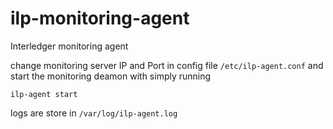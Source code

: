 # ilp-monitoring-agent
Interledger monitoring agent

change monitoring server IP and Port in config file `/etc/ilp-agent.conf` and start the monitoring deamon with simply running 

```
ilp-agent start
```

logs are store in `/var/log/ilp-agent.log`
